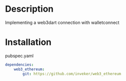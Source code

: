 # Description

Implementing a web3dart connection with walletconnect

# Installation

pubspec.yaml

```yaml
dependencies:
    web3_ethereum:
        git: https://github.com/inveker/web3_ethereum
```